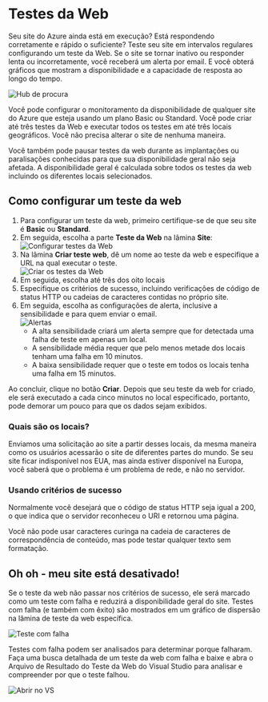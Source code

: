 <properties title="How to create web test" pageTitle="How to create web test" description="Learn how to create web tests in Azure." authors="awills" manager="kamrani" />

<tags ms.service="application-insights" ms.workload="tbd" ms.tgt_pltfrm="ibiza" ms.devlang="na" ms.topic="article" ms.date="2014-09-29" ms.author="awills"></tags>

# Testes da Web

Seu site do Azure ainda está em execução? Está respondendo corretamente e rápido o suficiente? Teste seu site em intervalos regulares configurando um teste da Web. Se o site se tornar inativo ou responder lenta ou incorretamente, você receberá um alerta por email. E você obterá gráficos que mostram a disponibilidade e a capacidade de resposta ao longo do tempo.

![Hub de procura][Hub de procura]

Você pode configurar o monitoramento da disponibilidade de qualquer site do Azure que esteja usando um plano Basic ou Standard. Você pode criar até três testes da Web e executar todos os testes em até três locais geográficos. Você não precisa alterar o site de nenhuma maneira.

Você também pode pausar testes da web durante as implantações ou paralisações conhecidas para que sua disponibilidade geral não seja afetada. A disponibilidade geral é calculada sobre todos os testes da web incluindo os diferentes locais selecionados.

## Como configurar um teste da web

1.  Para configurar um teste da web, primeiro certifique-se de que seu site é **Basic** ou **Standard**.
2.  Em seguida, escolha a parte **Teste da Web** na lâmina **Site**:<br />
    ![Configurar testes da Web][Configurar testes da Web]
3.  Na lâmina **Criar teste web**, dê um nome ao teste da web e especifique a URL na qual executar o teste.<br />
    ![Criar os testes da Web][Criar os testes da Web]
4.  Em seguida, escolha até três dos oito locais
5.  Especifique os critérios de sucesso, incluindo verificações de código de status HTTP ou cadeias de caracteres contidas no próprio site.
6.  Em seguida, escolha as configurações de alerta, inclusive a sensibilidade e para quem enviar o email.<br />
    ![Alertas][Alertas]
    -   A alta sensibilidade criará um alerta sempre que for detectada uma falha de teste em apenas um local.
    -   A sensibilidade média requer que pelo menos metade dos locais tenham uma falha em 10 minutos.
    -   A baixa sensibilidade requer que o teste em todos os locais tenha uma falha em 15 minutos.

Ao concluir, clique no botão **Criar**. Depois que seu teste da web for criado, ele será executado a cada cinco minutos no local especificado, portanto, pode demorar um pouco para que os dados sejam exibidos.

### Quais são os locais?

Enviamos uma solicitação ao site a partir desses locais, da mesma maneira como os usuários acessarão o site de diferentes partes do mundo. Se seu site ficar indisponível nos EUA, mas ainda estiver disponível na Europa, você saberá que o problema é um problema de rede, e não no servidor.

### Usando critérios de sucesso

Normalmente você desejará que o código de status HTTP seja igual a 200, o que indica que o servidor reconheceu o URI e retornou uma página.

Você não pode usar caracteres curinga na cadeia de caracteres de correspondência de conteúdo, mas pode testar qualquer texto sem formatação.

## Oh oh - meu site está desativado!

Se o teste da web não passar nos critérios de sucesso, ele será marcado como um teste com falha e reduzirá a disponibilidade geral do site. Testes com falha (e também com êxito) são mostrados em um gráfico de dispersão na lâmina de teste da web específica.

![Teste com falha][Teste com falha]

Testes com falha podem ser analisados para determinar porque falharam. Faça uma busca detalhada de um teste da web com falha e baixe e abra o Arquivo de Resultado do Teste da Web do Visual Studio para analisar e compreender por que o teste falhou.

![Abrir no VS][Abrir no VS]

  [Hub de procura]: ./media/insights-create-web-tests/Inisghts_WebTestBlade.png
  [Configurar testes da Web]: ./media/insights-create-web-tests/Insights_ConfigurePart.png
  [Criar os testes da Web]: ./media/insights-create-web-tests/Insights_CreateTest.png
  [Alertas]: ./media/insights-create-web-tests/Inisghts_AlertCreation.png
  [Teste com falha]: ./media/insights-create-web-tests/Insights_FailedWebTest.png
  [Abrir no VS]: ./media/insights-create-web-tests/Insights_OpenInVS.png
